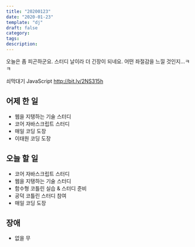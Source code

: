 ```yaml
---
title: "20200123"
date: "2020-01-23"
template: "dj"
draft: false
category: 
tags:
description:
---
```


오늘은 좀 피곤하군요.
스터디 날이라 더 긴장이 되네요.
어떤 좌절감을 느낄 것인지...ㅋㅋ

쇠막대기
JavaScript
<http://bit.ly/2NS315h>

## 어제 한 일

* 웹을 지탱하는 기술 스터디
* 코어 자바스크립트 스터디
* 매일 코딩 도장
* 이태원 코딩 도장

## 오늘 할 일

* 코어 자바스크립트 스터디
* 웹을 지탱하는 기술 스터디
* 함수형 코틀린 실습 & 스터디 준비
* 공덕 코틀린 스터디 참여
* 매일 코딩 도장

## 장애

* 없을 무
